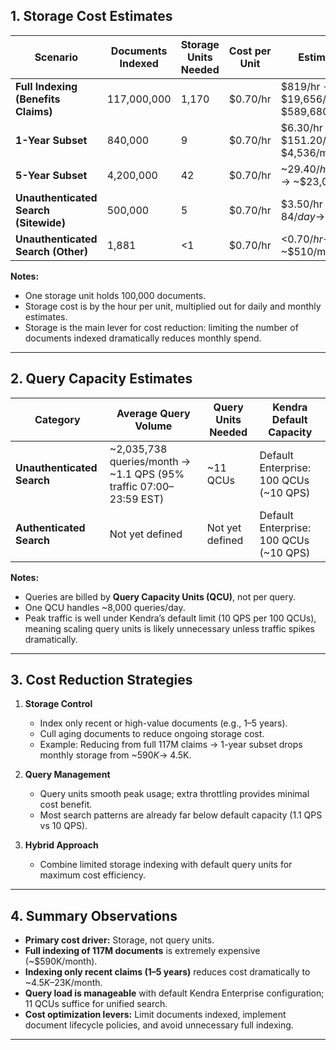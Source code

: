 ## **1. Storage Cost Estimates**

| **Scenario**                          | **Documents Indexed** | **Storage Units Needed** | **Cost per Unit** | **Estimated Cost**                      |
| ------------------------------------- | --------------------- | ------------------------ | ----------------- | --------------------------------------- |
| **Full Indexing (Benefits Claims)**   | 117,000,000           | 1,170                    | $0.70/hr          | $819/hr → $19,656/day → $589,680/month  |
| **1-Year Subset**                     | 840,000               | 9                        | $0.70/hr          | $6.30/hr → $151.20/day → $4,536/month   |
| **5-Year Subset**                     | 4,200,000             | 42                       | $0.70/hr          | ~$29.40/hr → ~$705/day → ~$23,000/month |
| **Unauthenticated Search (Sitewide)** | 500,000               | 5                        | $0.70/hr          | $3.50/hr → $84/day → ~$2,500/month      |
| **Unauthenticated Search (Other)**    | 1,881                 | <1                       | $0.70/hr          | <$0.70/hr → ~$17/day → ~$510/month      |

**Notes:**

- One storage unit holds 100,000 documents.
- Storage cost is by the hour per unit, multiplied out for daily and monthly estimates.
- Storage is the main lever for cost reduction: limiting the number of documents indexed dramatically reduces monthly spend.

---

## **2. Query Capacity Estimates**

| **Category**               | **Average Query Volume**                                          | **Query Units Needed** | **Kendra Default Capacity**            |
| -------------------------- | ----------------------------------------------------------------- | ---------------------- | -------------------------------------- |
| **Unauthenticated Search** | ~2,035,738 queries/month → ~1.1 QPS (95% traffic 07:00–23:59 EST) | ~11 QCUs               | Default Enterprise: 100 QCUs (~10 QPS) |
| **Authenticated Search**   | Not yet defined                                                   | Not yet defined        | Default Enterprise: 100 QCUs (~10 QPS) |

**Notes:**

- Queries are billed by **Query Capacity Units (QCU)**, not per query.
- One QCU handles ~8,000 queries/day.
- Peak traffic is well under Kendra’s default limit (10 QPS per 100 QCUs), meaning scaling query units is likely unnecessary unless traffic spikes dramatically.

---

## **3. Cost Reduction Strategies**

1. **Storage Control**

   - Index only recent or high-value documents (e.g., 1–5 years).
   - Cull aging documents to reduce ongoing storage cost.
   - Example: Reducing from full 117M claims → 1-year subset drops monthly storage from ~$590K → ~$4.5K.

2. **Query Management**

   - Query units smooth peak usage; extra throttling provides minimal cost benefit.
   - Most search patterns are already far below default capacity (1.1 QPS vs 10 QPS).

3. **Hybrid Approach**

   - Combine limited storage indexing with default query units for maximum cost efficiency.

---

## **4. Summary Observations**

- **Primary cost driver:** Storage, not query units.
- **Full indexing of 117M documents** is extremely expensive (~$590K/month).
- **Indexing only recent claims (1–5 years)** reduces cost dramatically to ~$4.5K–$23K/month.
- **Query load is manageable** with default Kendra Enterprise configuration; 11 QCUs suffice for unified search.
- **Cost optimization levers:** Limit documents indexed, implement document lifecycle policies, and avoid unnecessary full indexing.

---
